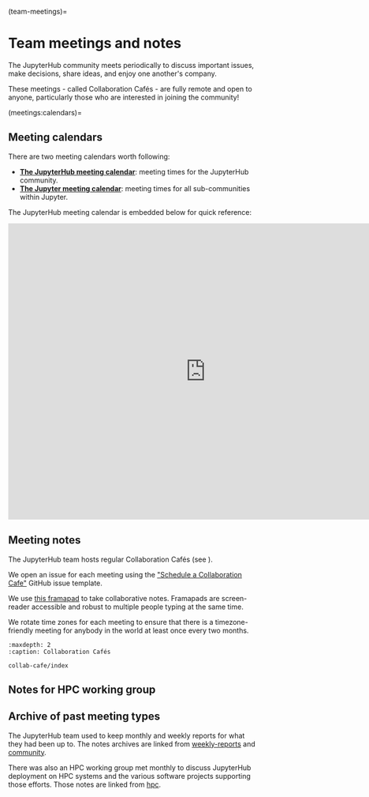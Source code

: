 (team-meetings)=
# Team meetings and notes

The JupyterHub community meets periodically to discuss important issues, make decisions, share ideas, and enjoy one another's company.

These meetings - called Collaboration Cafés - are fully remote and open to anyone, particularly those who are interested in joining the community!

(meetings:calendars)=
## Meeting calendars

There are two meeting calendars worth following:

- [**The JupyterHub meeting calendar**](https://calendar.google.com/calendar/embed?src=aqpkui5q7oi32pk9tcp53hnssc%40group.calendar.google.com&ctz=America%2FLos_Angeles): meeting times for the JupyterHub community.
- [**The Jupyter meeting calendar**](https://jupyter.org/community#calendar): meeting times for all sub-communities within Jupyter.

The JupyterHub meeting calendar is embedded below for quick reference:

<iframe src="https://calendar.google.com/calendar/embed?src=aqpkui5q7oi32pk9tcp53hnssc%40group.calendar.google.com&ctz=America%2FLos_Angeles" style="border: 0" width="800" height="600" frameborder="0" scrolling="no"></iframe>

## Meeting notes

The JupyterHub team hosts regular Collaboration Cafés (see [](meetings:calendars)).

We open an issue for each meeting using the ["Schedule a Collaboration Cafe"](https://github.com/jupyterhub/team-compass/issues/new/choose) GitHub issue template.

<!-- I'm not sure I'm linking to the best thing here, or if the sentence is clear - help very much welcomed! -->

We use [this framapad](https://mypads2.framapad.org/p/jupyterhub-jupyterbook-collaborationcafe-nr53am9wz) to take collaborative notes.
Framapads are screen-reader accessible and robust to multiple people typing at the same time.

We rotate time zones for each meeting to ensure that there is a timezone-friendly meeting for anybody in the world at least once every two months.

```{toctree}
:maxdepth: 2
:caption: Collaboration Cafés

collab-cafe/index
```

## Notes for HPC working group

## Archive of past meeting types

The JupyterHub team used to keep monthly and weekly reports for what they had been up to.
The notes archives are linked from [weekly-reports](weekly-reports) and [community](community).

<!-- From Kirstie: Can we change the name of the "community" directory? I find it really confusing! team-meeting? -->

There was also an HPC working group met monthly to discuss JupyterHub deployment on HPC systems and the various software projects supporting those efforts.
Those notes are linked from [hpc](hpc).
